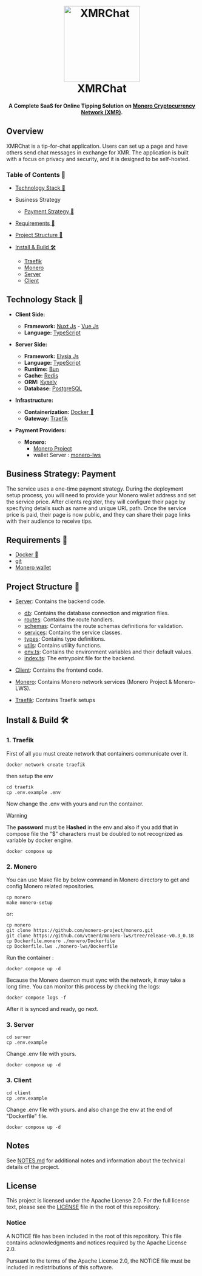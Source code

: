 <h1 align="center">
  <br>
  <a href="https://xmrchat.com/"><img src="https://xmrchat.com/images/xmrchat-logo.png" alt="XMRChat" width="200"></a>
  <br>
  XMRChat
  <br>
</h1>
<h4 align="center">A Complete SaaS for Online Tipping Solution on <a href="https://www.getmonero.org/" target="_blank">Monero Cryptocurrency Network (XMR)</a>.</h4>

## Overview

XMRChat is a tip-for-chat application. Users can set up a page and have others send chat messages in exchange for XMR. The application is built with a focus on privacy and security, and it is designed to be self-hosted.

### Table of Contents 🤸

- [Technology Stack 🚀](#tech-stack)

- Business Strategy

  - [Payment Strategy 🧾](#payment-strategy)

- [Requirements 📝](#requirements)
- [Project Structure 📍](#structure)

- [Install & Build 🛠️](#install-and-build)

  - [Traefik](#traefik)
  - [Monero](#monero)
  - [Server](#server)
  - [Client](#client)

## <a name="tech-stack">Technology Stack 🚀</a>

- **Client Side:**
  - **Framework:** [Nuxt Js](https://nuxt.com/) - [Vue Js](https://vuejs.org/)
  - **Language:** [TypeScript](https://www.typescriptlang.org/)
- **Server Side:**

  - **Framework:** [Elysia Js](https://elysiajs.com/)
  - **Language:** [TypeScript](https://www.typescriptlang.org/)
  - **Runtime:** [Bun](https://bun.sh)
  - **Cache:** [Redis](https://redis.io/)
  - **ORM:** [Kysely](https://kysely.dev/)
  - **Database:** [PostgreSQL](https://www.postgresql.org/)

- **Infrastructure:**

  - **Containerization:** [Docker 🐳](https://www.docker.com/)
  - **Gateway:** [Traefik](https://traefik.io/)

- **Payment Providers:**
  - **Monero:**
    - [Monero Project](https://www.docker.com/)
    - wallet Server : [monero-lws](https://github.com/vtnerd/monero-lws)

## Business Strategy: <a name="payment-strategy">Payment</a>

The service uses a one-time payment strategy. During the deployment setup process, you will need to provide your Monero wallet address and set the service price. After clients register, they will configure their page by specifying details such as name and unique URL path. Once the service price is paid, their page is now public, and they can share their page links with their audience to receive tips.

## <a name="requirements">Requirements 📝</a>

- [Docker 🐳](https://docs.docker.com/engine/install/)
- [git](https://git-scm.com/downloads)
- [Monero wallet](https://www.getmonero.org/downloads/#gui)

## <a name="structure">Project Structure 📍</a>

- [Server](./server/): Contains the backend code.

  - [db](./server/src/db/): Contains the database connection and migration files.
  - [routes](./server/src/routes/): Contains the route handlers.
  - [schemas](./server/src/schemas/): Contains the route schemas definitions for validation.
  - [services](./server/src/services/): Contains the service classes.
  - [types](./server/src/types/): Contains type definitions.
  - [utils](./server/src/utils/): Contains utility functions.
  - [env.ts](./server/src/env.ts): Contains the environment variables and their default values.
  - [index.ts](./server/src/index.ts): The entrypoint file for the backend.

- [Client](./client/): Contains the frontend code.
- [Monero](./monero/): Contains Monero network services (Monero Project & Monero-LWS).
- [Traefik](./traefik/): Contains Traefik setups

## <a name="install-and-build">Install & Build 🛠️</a>

### <a name="traefik">1. Traefik</a>

First of all you must create network that containers communicate over it.

```console
docker network create traefik
```

then setup the env

```console
cd traefik
cp .env.example .env
```

Now change the .env with yours and run the container.

> [!WARNING]  
> The **password** must be **Hashed** in the env and also if you add that in compose file the "$" characters must be doubled to not recognized as variable by docker engine.

```console
docker compose up
```

### <a name="monero">2. Monero</a>

You can use Make file by below command in Monero directory to get and config Monero related repositories.

```console
cp monero
make monero-setup
```

or:

```console
cp monero
git clone https://github.com/monero-project/monero.git
git clone https://github.com/vtnerd/monero-lws/tree/release-v0.3_0.18
cp Dockerfile.monero ./monero/Dockerfile
cp Dockerfile.lws ./monero-lws/Dockerfile
```

Run the container :

```console
docker compose up -d
```

Because the Monero daemon must sync with the network, it may take a long time. You can monitor this process by checking the logs:

```console
docker compose logs -f
```

After it is synced and ready, go next.

### <a name="server">3. Server</a>

```console
cd server
cp .env.example
```

Change .env file with yours.

```console
docker compose up -d
```

### <a name="client">3. Client</a>

```console
cd client
cp .env.example
```

Change .env file with yours. and also change the env at the end of "Dockerfile" file.

```console
docker compose up -d
```

## Notes

See [NOTES.md](./NOTES.md) for additional notes and information about the technical details of the project.

## License

This project is licensed under the Apache License 2.0.
For the full license text, please see the [LICENSE](./LICENSE) file in the root of this repository.

### Notice

A NOTICE file has been included in the root of this repository. This file contains acknowledgments and notices required by the Apache License 2.0.

Pursuant to the terms of the Apache License 2.0, the NOTICE file must be included in redistributions of this software.
